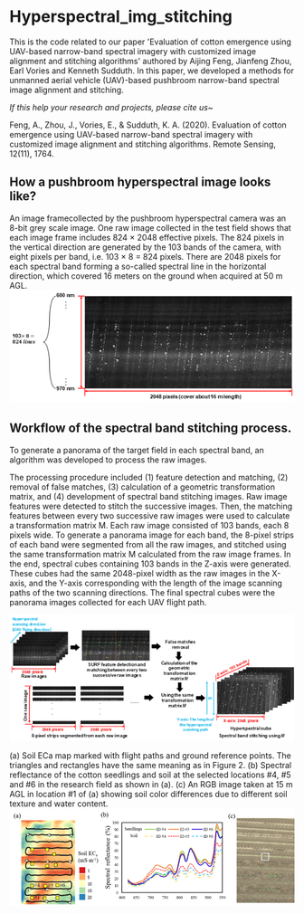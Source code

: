 # Hyperspectral_img_stitching

This is the code related to our paper 'Evaluation of cotton emergence using UAV-based narrow-band spectral imagery with customized image alignment and stitching algorithms' authored by Aijing Feng, Jianfeng Zhou, Earl Vories and Kenneth Sudduth.
In this paper, we developed a methods for unmanned aerial vehicle (UAV)-based pushbroom narrow-band spectral image alignment and stitching.

*If this help your research and projects, please cite us~*

Feng, A., Zhou, J., Vories, E., & Sudduth, K. A. (2020). Evaluation of cotton emergence using UAV-based narrow-band spectral imagery with customized image alignment and stitching algorithms. Remote Sensing, 12(11), 1764. 

## How a pushbroom hyperspectral image looks like?
An image framecollected by the pushbroom hyperspectral camera was an 8-bit grey scale image. One raw image collected in the test field shows that each image frame includes 824 × 2048 effective pixels. The 824 pixels in the vertical direction are generated by the 103 bands of the camera, with eight pixels per band, i.e. 103 × 8 = 824 pixels. There are 2048 pixels for each spectral band forming a so-called spectral line in the horizontal direction, which covered 16 meters on the ground when acquired at 50 m AGL.
![alt text](https://github.com/AJFeng/Hyperspectral_img_stitching/blob/main/figures/pushbroom.png)

## Workflow of the spectral band stitching process.
To generate a panorama of the target field in each spectral band, an algorithm was developed to process the raw images. 

The processing procedure included (1) feature detection and matching, (2) removal of false matches, (3) calculation of a geometric transformation matrix, and (4) development of spectral band stitching images. Raw image features were detected to stitch the successive images. Then, the matching features between every two successive raw images were used to calculate a transformation matrix M. Each raw image consisted of 103 bands, each 8 pixels wide. To generate a panorama image for each band, the 8-pixel strips of each band were segmented from all the raw images, and stitched using the same transformation matrix M calculated from the raw image frames. In the end, spectral cubes containing 103 bands in the Z-axis were generated. These cubes had the same 2048-pixel width as the raw images in the X-axis, and the Y-axis corresponding with the length of the image scanning paths of the two scanning directions. The final spectral cubes were the panorama images collected for each UAV flight path.

![alt text](https://github.com/AJFeng/Hyperspectral_img_stitching/blob/main/figures/Workflow.png)

(a) Soil ECa map marked with flight paths and ground reference points. The triangles and rectangles have the same meaning as in Figure 2. (b) Spectral reflectance of the cotton seedlings and soil at the selected locations #4, #5 and #6 in the research field as shown in (a). (c) An RGB image taken at 15 m AGL in location #1 of (a) showing soil color differences due to different soil texture and water content.
![alt text](https://github.com/AJFeng/Hyperspectral_img_stitching/blob/main/figures/Soil_crop_reference.png)
